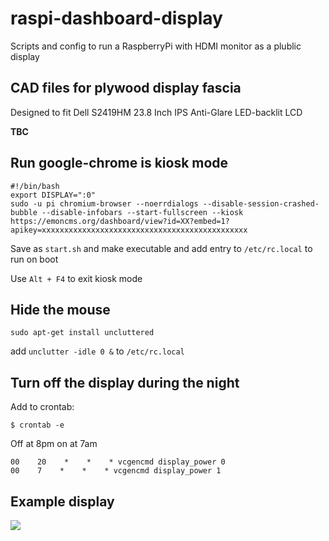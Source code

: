 # raspi-dashboard-display
Scripts and config to run a RaspberryPi with HDMI monitor as a plublic display


## CAD files for plywood display fascia 

Designed to fit Dell S2419HM 23.8 Inch IPS Anti-Glare LED-backlit LCD

**TBC**

## Run google-chrome is kiosk mode 

```
#!/bin/bash
export DISPLAY=":0"
sudo -u pi chromium-browser --noerrdialogs --disable-session-crashed-bubble --disable-infobars --start-fullscreen --kiosk  https://emoncms.org/dashboard/view?id=XX?embed=1?apikey=xxxxxxxxxxxxxxxxxxxxxxxxxxxxxxxxxxxxxxxxxxxxxx
```

Save as `start.sh` and make executable and add entry to `/etc/rc.local` to run on boot

Use `Alt + F4` to exit kiosk mode

## Hide the mouse 

`sudo apt-get install uncluttered`

add `unclutter -idle 0 &` to `/etc/rc.local`

## Turn off the display during the night 

Add to crontab:

`$ crontab -e`

Off at 8pm on at 7am 
```
00    20    *    *    * vcgencmd display_power 0
00    7    *    *    * vcgencmd display_power 1
```

## Example display

![](https://blog.openenergymonitor.org/images/cydynni-display-3-shopfront.jpg)


